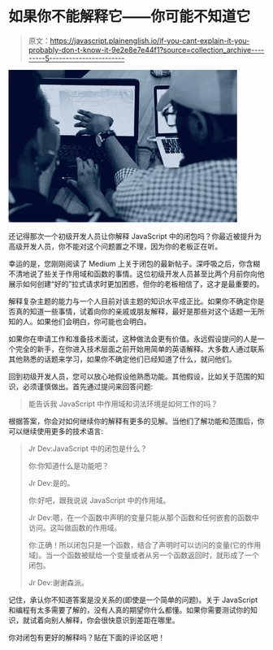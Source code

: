 # 如果你不能解释它——你可能不知道它

> 原文：<https://javascript.plainenglish.io/if-you-cant-explain-it-you-probably-don-t-know-it-9e2e8e7e44f1?source=collection_archive---------5----------------------->

![](img/dc300f5a7842e8a6af1ebd71f9259a0f.png)

还记得那次一个初级开发人员让你解释 JavaScript 中的闭包吗？你最近被提升为高级开发人员，你不能对这个问题置之不理，因为你的老板正在听。

幸运的是，您刚刚阅读了 Medium 上关于闭包的最新帖子。深呼吸之后，你含糊不清地说了些关于作用域和函数的事情。这位初级开发人员甚至比两个月前你向他展示如何创建“好的”拉式请求时更加困惑，但你的老板相信了，这才是最重要的。

解释复杂主题的能力与一个人目前对该主题的知识水平成正比。如果你不确定你是否真的知道一些事情，试着向你的亲戚或朋友解释，最好是那些对这个话题一无所知的人。如果他们会明白，你可能也会明白。

如果你在申请工作和准备技术面试，这种做法会更有价值。永远假设提问的人是一个完全的新手，在你进入技术层面之前开始用简单的英语解释。大多数人通过联系其他熟悉的话题来学习，如果你不确定他们已经知道了什么，就问他们。

回到初级开发人员，您可以放心地假设他熟悉功能。其他假设，比如关于范围的知识，必须谨慎做出。首先通过提问来回答问题:

> 能告诉我 JavaScript 中作用域和词法环境是如何工作的吗？

根据答案，你会对如何继续你的解释有更多的见解。当他们了解功能和范围后，你可以继续使用更多的技术语言:

> Jr Dev:JavaScript 中的闭包是什么？
> 
> 你:你知道什么是功能吧？
> 
> Jr Dev:是的。
> 
> 你:好吧，跟我说说 JavaScript 中的作用域。
> 
> Jr Dev:嗯，在一个函数中声明的变量只能从那个函数和任何嵌套的函数中访问。这叫做函数的作用域。
> 
> 你:正确！所以闭包只是一个函数，结合了声明时可以访问的变量(它的作用域)。当一个函数被赋给一个变量或者从另一个函数返回时，就形成了一个闭包。
> 
> Jr Dev:谢谢森派。

记住，承认你不知道答案是没关系的(即使是一个简单的问题)。关于 JavaScript 和编程有太多需要了解的，没有人真的期望你什么都懂。如果你需要测试你的知识，就试着向别人解释，你会很快意识到差距在哪里。

你对闭包有更好的解释吗？贴在下面的评论区吧！